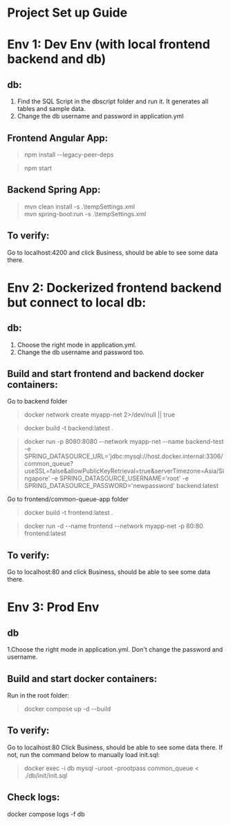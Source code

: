 # Project Set up Guide

# Env 1: Dev Env (with local frontend backend and db) 
## db:
1. Find the SQL Script in the dbscript folder and run it. It generates all tables and sample data.
2. Change the db username and password in application.yml

## Frontend Angular App:
>npm install --legacy-peer-deps

>npm start
## Backend Spring App:
>mvn clean install -s .\tempSettings.xml   
>mvn spring-boot:run -s .\tempSettings.xml
## To verify:
Go to localhost:4200 and click Business, should be able to see some data there.

# Env 2: Dockerized frontend backend but connect to local db:
## db: 
1. Choose the right mode in application.yml.
2. Change the db username and password too.
## Build and start frontend and backend docker containers:
Go to backend folder
>docker network create myapp-net 2>/dev/null || true

>docker build -t backend:latest .

>docker run -p 8080:8080 --network myapp-net --name backend-test -e SPRING_DATASOURCE_URL='jdbc:mysql://host.docker.internal:3306/common_queue?useSSL=false&allowPublicKeyRetrieval=true&serverTimezone=Asia/Singapore'  -e SPRING_DATASOURCE_USERNAME='root'  -e SPRING_DATASOURCE_PASSWORD='newpassword'  backend:latest

Go to frontend/common-queue-app folder
>docker build -t frontend:latest .

> docker run -d --name frontend --network myapp-net -p 80:80 frontend:latest

## To verify:
Go to localhost:80 and click Business, should be able to see some data there.

# Env 3: Prod Env
## db
1.Choose the right mode in application.yml. Don't change the password and username.

## Build and start docker containers:
Run in the root folder:
>docker compose up -d --build

## To verify:
Go to localhost:80
Click Business, should be able to see some data there.
If not, run the command below to manually load init.sql:
>docker exec -i db mysql -uroot -prootpass common_queue < ./db/init/init.sql

## Check logs:
docker compose logs -f db
